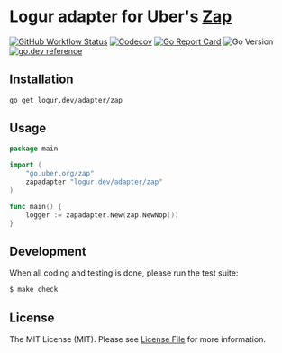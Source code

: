 # Logur adapter for Uber's [Zap](https://github.com/uber-go/zap)

[![GitHub Workflow Status](https://img.shields.io/github/workflow/status/logur/adapter-zap/CI?style=flat-square)](https://github.com/logur/adapter-zap/actions?query=workflow%3ACI)
[![Codecov](https://img.shields.io/codecov/c/github/logur/adapter-zap?style=flat-square)](https://codecov.io/gh/logur/adapter-zap)
[![Go Report Card](https://goreportcard.com/badge/logur.dev/adapter/zap?style=flat-square)](https://goreportcard.com/report/logur.dev/adapter/zap)
![Go Version](https://img.shields.io/badge/go%20version-%3E=1.11-61CFDD.svg?style=flat-square)
[![go.dev reference](https://img.shields.io/badge/go.dev-reference-007d9c?logo=go&logoColor=white&style=flat-square)](https://pkg.go.dev/mod/logur.dev/adapter/zap)


## Installation

```bash
go get logur.dev/adapter/zap
```


## Usage

```go
package main

import (
	"go.uber.org/zap"
	zapadapter "logur.dev/adapter/zap"
)

func main() {
	logger := zapadapter.New(zap.NewNop())
}
```


## Development

When all coding and testing is done, please run the test suite:

```bash
$ make check
```


## License

The MIT License (MIT). Please see [License File](LICENSE) for more information.
